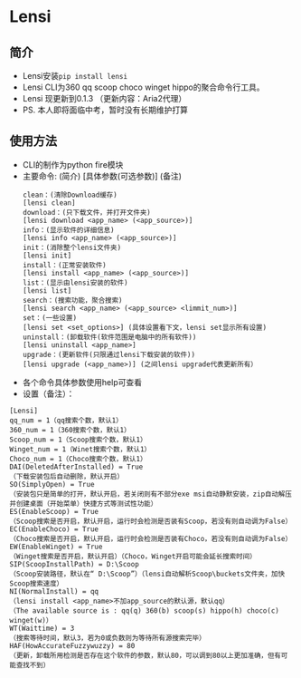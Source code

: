 # Lensi
## 简介

+ Lensi安装`pip install lensi`
+ Lensi CLI为360 qq scoop choco winget hippo的聚合命令行工具。
+ Lensi 现更新到0.1.3 （更新内容：Aria2代理）
+ PS. 本人即将面临中考，暂时没有长期维护打算
## 使用方法
+ CLI的制作为python fire模块
+ 主要命令: (简介) [具体参数(可选参数)] (备注)
  ```
  clean：(清除Download缓存) 
  [lensi clean]
  download：(只下载文件，并打开文件夹) 
  [lensi download <app_name> (<app_source>)]
  info：(显示软件的详细信息) 
  [lensi info <app_name> (<app_source>)]
  init：(消除整个lensi文件夹) 
  [lensi init]
  install：(正常安装软件) 
  [lensi install <app_name> (<app_source>)]
  list：(显示由lensi安装的软件) 
  [lensi list]
  search：(搜索功能，聚合搜索) 
  [lensi search <app_name> (<app_source> <limmit_num>)]
  set：(一些设置) 
  [lensi set <set_options>] (具体设置看下文，lensi set显示所有设置)
  uninstall：(卸载软件(软件范围是电脑中的所有软件)) 
  [lensi uninstall <app_name>]
  upgrade：(更新软件(只限通过lensi下载安装的软件)) 
  [lensi upgrade (<app_name>)] (之间lensi upgrade代表更新所有）
  ```
+ 各个命令具体参数使用help可查看
+ 设置（备注）：
```
[Lensi]
qq_num = 1（qq搜索个数，默认1）
360_num = 1（360搜索个数，默认1）
Scoop_num = 1（Scoop搜索个数，默认1）
Winget_num = 1（Winet搜索个数，默认1）
Choco_num = 1（Choco搜索个数，默认1）
DAI(DeletedAfterInstalled) = True
（下载安装包后自动删除，默认开启）
SO(SimplyOpen) = True
（安装包只是简单的打开，默认开启，若关闭则有不部分exe msi自动静默安装，zip自动解压并创建桌面（开始菜单）快捷方式等测试性功能）
ES(EnableScoop) = True
（Scoop搜索是否开启，默认开启，运行时会检测是否装有Scoop，若没有则自动调为False）
EC(EnableChoco) = True
（Choco搜索是否开启，默认开启，运行时会检测是否装有Choco，若没有则自动调为False）
EW(EnableWinget) = True
（Winget搜索是否开启，默认开启）（Choco，Winget开启可能会延长搜索时间）
SIP(ScoopInstallPath) = D:\Scoop
（Scoop安装路径，默认在“ D:\Scoop”）（lensi自动解析Scoop\buckets文件夹，加快Scoop搜索速度）
NI(NormalInstall) = qq
（lensi install <app_name>不加app_source的默认源，默认qq）
（The available source is : qq(q) 360(b) scoop(s) hippo(h) choco(c) winget(w)）
WT(Waittime) = 3
（搜索等待时间，默认3，若为0或负数则为等待所有源搜索完毕）
HAF(HowAccurateFuzzywuzzy) = 80
（更新，卸载所用检测是否存在这个软件的参数，默认80，可以调到80以上更加准确，但有可能查找不到）
```
